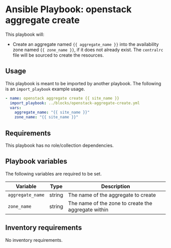 # Ansible Playbook: openstack aggregate create

This playbook will:

- Create an aggregate named `{{ aggregate_name }}` into the availability zone named `{{ zone_name }}`, if it does not already exist. The `centralrc` file will be sourced to create the resources.

## Usage

This playbook is meant to be imported by another playbook. The following is an `import_playbook` example usage.

```yml
- name: openstack aggregate create {{ site_name }}
  import_playbook: ../blocks/openstack-aggregate-create.yml
  vars:
    aggregate_name: "{{ site_name }}"
    zone_name: "{{ site_name }}"
```

## Requirements

This playbook has no role/collection dependencies.

## Playbook variables

The following variables are required to be set.

| Variable | Type | Description |
| -------- | ---- | ----------- |
| `aggregate_name` | string | The name of the aggregate to create
| `zone_name` | string | The name of the zone to create the aggregate within

## Inventory requirements

No inventory requirements.
